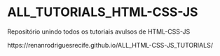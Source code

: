# ALL_TUTORIALS_HTML-CSS-JS
Repositório unindo todos os tutoriais avulsos de HTML-CSS-JS

<p>https://renanrodriguesrecife.github.io/ALL_HTML-CSS-JS_TUTORIALS/</p>

<!--
<ol>
  <li>Teclado Virtual - Criando um Teclado Com HTML, CSS e JavaScript - (https://www.youtube.com/watch?v=PIdNP6qoMoA)</li>
  <li>Login1 - Tela de login com HTML e CSS (Tutorial) - Rodrigo M.S. - (https://www.youtube.com/watch?v=EJB_Z_9v3PY)</li>
  <li>Form-resposivo-1 - Formulário com HTML e CSS [Responsivo] - Rodrigo M.S. - (https://www.youtube.com/watch?v=Ph-60-pkAQM&t=48s)</li>
  <li>NLW-HEAT-Origin - Trilha Origin Rocketseat NLW HEAT (outubro de 2021) - (conteúdo privado)</li>
  <li>hellodribbble - Pagina Web Responsive Mobile First HTML CSS & JS - (https://www.youtube.com/watch?v=Et8pJUznDvw)</li>
  <li>CardUIResponsive - Product Card Ui Design Responsive | HTML & CSS - (https://www.youtube.com/watch?v=iVHvPSe2mpE&t=73s)</li>
  <li>SimpleWebSite - Responsive Website Design Using HTML CSS And JAVASCRIPT | Mobile First - (https://www.youtube.com/watch?v=xAl6hU2YZ94)</li>
  <li></li>
  <li></li>
  <li></li>
</ol>
--!>
